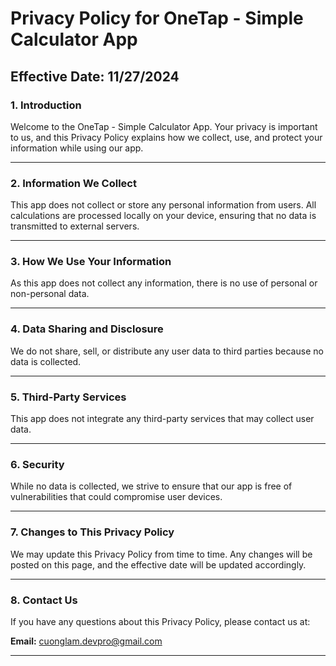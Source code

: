 # Privacy Policy for OneTap - Simple Calculator App

## Effective Date: 11/27/2024

### 1. Introduction
Welcome to the OneTap - Simple Calculator App. Your privacy is important to us, and this Privacy Policy explains how we collect, use, and protect your information while using our app.

---

### 2. Information We Collect
This app does not collect or store any personal information from users. All calculations are processed locally on your device, ensuring that no data is transmitted to external servers.

---

### 3. How We Use Your Information
As this app does not collect any information, there is no use of personal or non-personal data.

---

### 4. Data Sharing and Disclosure
We do not share, sell, or distribute any user data to third parties because no data is collected.

---

### 5. Third-Party Services
This app does not integrate any third-party services that may collect user data.

---

### 6. Security
While no data is collected, we strive to ensure that our app is free of vulnerabilities that could compromise user devices.

---

### 7. Changes to This Privacy Policy
We may update this Privacy Policy from time to time. Any changes will be posted on this page, and the effective date will be updated accordingly.

---

### 8. Contact Us
If you have any questions about this Privacy Policy, please contact us at:

**Email:** cuonglam.devpro@gmail.com

---
